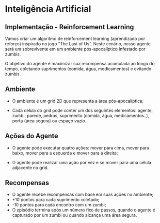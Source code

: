 # Inteligência Artificial

## Implementação - Reinforcement Learning

Vamos criar um algoritmo de reinforcement learning (aprendizado por reforço) inspirado no jogo "The Last of Us”. Neste cenário, nosso agente será um sobrevivente em um ambiente pós-apocalíptico infestado por zumbis. 

O objetivo do agente é maximizar sua recompensa acumulada ao longo do tempo, coletando suprimentos (comida, água, medicamentos) e evitando zumbis.


## Ambiente

* O ambiente é um grid 2D que representa a área pós-apocalíptica;

* Cada célula do grid pode conter um dos seguintes elementos: agente, zumbi, parede, pedras, suprimento (comida, água, medicamentos..), porta (área segura) ou espaço vazio.

## Ações do Agente

* O agente pode executar quatro ações: mover para cima, mover para baixo, mover para a esquerda e mover para a direita;

* O agente pode realizar uma ação por vez e se mover para uma célula adjacente no grid.


## Recompensas

* O agente recebe recompensas com base em suas ações no ambiente;
* +10 pontos para cada suprimento coletado;
* -10 pontos para cada encontro com um zumbi;
* O episódio termina após um número fixo de passos, quando o agente é capturado por um zumbi ou quando alcança uma área segura.
